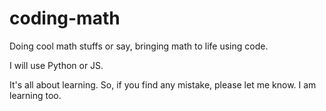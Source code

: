 # coding-math
Doing cool math stuffs or say, bringing math to life using code.

I will use Python or JS.

It's all about learning. So, if you find any mistake, please let me know. I am learning too.
